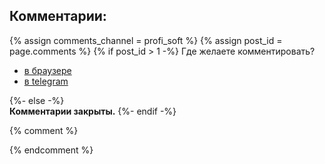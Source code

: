 <p>
<h2 id="comments">Комментарии:</h2>
{% assign comments_channel = profi_soft %}  
{% assign post_id = page.comments %}  
{% if post_id > 1 -%}
Где желаете комментировать?
<ul>
<li><a href="#">в браузере</a></li>
<li><a href="tg://resolve?domain={{ comments_channel }}&post={{ post_id }}">в telegram</a></li>
</ul>

<script>
function run_comments(){
  var text = '<p id="comments"><script async src="https://telegram.org/js/telegram-widget.js?14" data-telegram-discussion="{{ comments_channel | default: "#" }}/{{ post_id }}" data-comments-limit="5"><\/script></p>';
  var url = "https://4QR.xyz/r/?" + encodeURIComponent(btoa(text));
  open(url, "_blank");
  return false;
}
</script>


{%- else -%}  
<strong>Комментарии закрыты.</strong>
{%- endif -%}
</p>

{% comment %}

<!--
<script async src="https://telegram.org/js/telegram-widget.js?14" data-telegram-discussion="{{ comments_channel | default: "#" }}/{{ post_id }}" data-comments-limit="5"></script>  
</ul>


{%- elsif com_id == 1 or com_id == true -%}
<script async src="https://comments.app/js/widget.js?2" data-comments-app-website="zuRUPyyL" data-limit="5"></script>  
<div id="tgLoginBtn">Попробуй <a href="tg://resolve?domain=rf_art&post=806">быструю авторизацию</a></div>  
-->

{% endcomment %}

